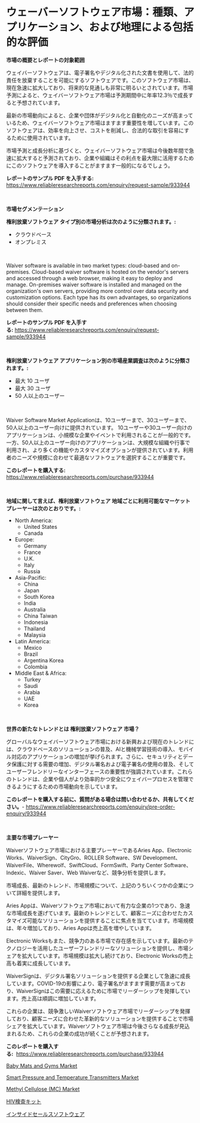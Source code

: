 <p><h1>ウェーバーソフトウェア市場：種類、アプリケーション、および地理による包括的な評価</h1></p><p><strong>市場の概要とレポートの対象範囲</strong></p>
<p><p>ウェイバーソフトウェアは、電子署名やデジタル化された文書を使用して、法的責任を放棄することを可能にするソフトウェアです。このソフトウェア市場は、現在急速に拡大しており、将来的な見通しも非常に明るいとされています。市場予測によると、ウェイバーソフトウェア市場は予測期間中に年率12.3％で成長すると予想されています。</p><p>最新の市場動向によると、企業や団体がデジタル化と自動化のニーズが高まっているため、ウェイバーソフトウェア市場はますます重要性を増しています。このソフトウェアは、効率を向上させ、コストを削減し、合法的な取引を容易にするために使用されています。</p><p>市場予測と成長分析に基づくと、ウェイバーソフトウェア市場は今後数年間で急速に拡大すると予測されており、企業や組織はその利点を最大限に活用するためにこのソフトウェアを導入することがますます一般的になるでしょう。</p></p>
<p><strong>レポートのサンプル PDF を入手する:</strong> <a href="https://www.reliableresearchreports.com/enquiry/request-sample/933944">https://www.reliableresearchreports.com/enquiry/request-sample/933944</a></p>
<p>&nbsp;</p>
<p><strong>市場セグメンテーション</strong></p>
<p><strong>権利放棄ソフトウェア タイプ別の市場分析は次のように分類されます。:</strong></p>
<p><ul><li>クラウドベース</li><li>オンプレミス</li></ul></p>
<p>&nbsp;</p>
<p><p>Waiver software is available in two market types: cloud-based and on-premises. Cloud-based waiver software is hosted on the vendor's servers and accessed through a web browser, making it easy to deploy and manage. On-premises waiver software is installed and managed on the organization's own servers, providing more control over data security and customization options. Each type has its own advantages, so organizations should consider their specific needs and preferences when choosing between them.</p></p>
<p><strong>レポートのサンプル PDF を入手する:</strong>&nbsp;<a href="https://www.reliableresearchreports.com/enquiry/request-sample/933944">https://www.reliableresearchreports.com/enquiry/request-sample/933944</a></p>
<p>&nbsp;</p>
<p><strong> 権利放棄ソフトウェア アプリケーション別の市場産業調査は次のように分類されます。:</strong></p>
<p><ul><li>最大 10 ユーザ</li><li>最大 30 ユーザ</li><li>50 人以上のユーザー</li></ul></p>
<p>&nbsp;</p>
<p><p>Waiver Software Market Applicationは、10ユーザーまで、30ユーザーまで、50人以上のユーザー向けに提供されています。 10ユーザーや30ユーザー向けのアプリケーションは、小規模な企業やイベントで利用されることが一般的です。 一方、50人以上のユーザー向けのアプリケーションは、大規模な組織や行事で利用され、より多くの機能やカスタマイズオプションが提供されています。利用者のニーズや規模に合わせて最適なソフトウェアを選択することが重要です。</p></p>
<p><strong>このレポートを購入する:</strong>&nbsp; <a href="https://www.reliableresearchreports.com/purchase/933944">https://www.reliableresearchreports.com/purchase/933944</a></p>
<p>&nbsp;</p>
<p><strong>地域に関して言えば、権利放棄ソフトウェア 地域ごとに利用可能なマーケットプレーヤーは次のとおりです。:</strong></p>
<p><ul>
    <li>
        North America:
        <ul>
            <li>United States</li>
            <li>Canada</li>
        </ul>
    </li>
    <li>
        Europe:
        <ul>
            <li>Germany</li>
            <li>France</li>
            <li>U.K.</li>
            <li>Italy</li>
            <li>Russia</li>
        </ul>
    </li>
    <li>
        Asia-Pacific:
        <ul>
            <li>China</li>
            <li>Japan</li>
            <li>South Korea</li>
            <li>India</li>
            <li>Australia</li>
            <li>China Taiwan</li>
            <li>Indonesia</li>
            <li>Thailand</li>
            <li>Malaysia</li>
        </ul>
    </li>
    <li>
        Latin America:
        <ul>
            <li>Mexico</li>
            <li>Brazil</li>
            <li>Argentina Korea</li>
            <li>Colombia</li>
        </ul>
    </li>
    <li>
        Middle East & Africa:
        <ul>
            <li>Turkey</li>
            <li>Saudi</li>
            <li>Arabia</li>
            <li>UAE</li>
            <li>Korea</li>
        </ul>
    </li>
    </ul></p>
<p>&nbsp;</p>
<p><strong>世界の新たなトレンドとは 権利放棄ソフトウェア 市場？</strong></p>
<p><p>グローバルなウェイバーソフトウェア市場における新興および現在のトレンドには、クラウドベースのソリューションの普及、AIと機械学習技術の導入、モバイル対応のアプリケーションの増加が挙げられます。さらに、セキュリティとデータ保護に対する需要の増加、デジタル署名および電子署名の使用の普及、そしてユーザーフレンドリーなインターフェースの重要性が強調されています。これらのトレンドは、企業や個人がより効率的かつ安全にウェイバープロセスを管理できるようにするための市場動向を示しています。</p></p>
<p><strong>このレポートを購入する前に、質問がある場合は問い合わせるか、共有してください。</strong>- <a href="https://www.reliableresearchreports.com/enquiry/pre-order-enquiry/933944">https://www.reliableresearchreports.com/enquiry/pre-order-enquiry/933944</a></p>
<p>&nbsp;</p>
<p><strong>主要な市場プレーヤー</strong></p>
<p><p>Waiverソフトウェア市場における主要プレーヤーであるAries App、Electronic Works、WaiverSign、CityGro、ROLLER Software、SW Development、WaiverFile、Wherewolf、SwiftCloud、FormSwift、Party Center Software、Indexic、Waiver Saver、Web Waiverなど、競争分析を提供します。</p><p>市場成長、最新のトレンド、市場規模について、上記のうちいくつかの企業について詳細を提供します。</p><p>Aries Appは、Waiverソフトウェア市場において有力な企業の1つであり、急速な市場成長を遂げています。最新のトレンドとして、顧客ニーズに合わせたカスタマイズ可能なソリューションを提供することに焦点を当てています。市場規模は、年々増加しており、Aries Appは売上高を増やしています。</p><p>Electronic Worksもまた、競争力のある市場で存在感を示しています。最新のテクノロジーを活用したユーザーフレンドリーなソリューションを提供し、市場シェアを拡大しています。市場規模は拡大し続けており、Electronic Worksの売上高も着実に成長しています。</p><p>WaiverSignは、デジタル署名ソリューションを提供する企業として急速に成長しています。COVID-19の影響により、電子署名がますます需要が高まっており、WaiverSignはこの需要に応えるために市場でリーダーシップを発揮しています。売上高は順調に増加しています。</p><p>これらの企業は、競争激しいWaiverソフトウェア市場でリーダーシップを発揮しており、顧客ニーズに合わせた革新的なソリューションを提供することで市場シェアを拡大しています。Waiverソフトウェア市場は今後さらなる成長が見込まれるため、これらの企業の成功が続くことが予想されます。</p></p>
<p><strong>このレポートを購入する:</strong>&nbsp;&nbsp;<a href="https://www.reliableresearchreports.com/purchase/933944">https://www.reliableresearchreports.com/purchase/933944</a></p>
<p><p><a href="https://issuu.com/reportprime-2/docs/baby-mats-and-gyms-market-size-2030.pptx">Baby Mats and Gyms Market</a></p><p><a href="https://github.com/gulaimolin/Market-Research-Report-List-3/blob/main/smart-pressure-and-temperature-transmitters-market.md">Smart Pressure and Temperature Transmitters Market</a></p><p><a href="https://issuu.com/reportprime-2/docs/methyl-cellulose-mc-market-size-2030.pptx">Methyl Cellulose (MC) Market</a></p><p><a href="https://medium.com/@treverschaefer1/hiv%E3%83%86%E3%82%B9%E3%83%88%E3%82%AD%E3%83%83%E3%83%88%E5%B8%82%E5%A0%B4%E3%81%AE%E3%82%B7%E3%82%A7%E3%82%A2%E3%81%AE%E9%80%B2%E5%8C%96%E3%81%A8%E5%B8%82%E5%A0%B4%E6%88%90%E9%95%B7%E3%83%88%E3%83%AC%E3%83%B3%E3%83%892024%E5%B9%B4%E3%81%8B%E3%82%892031%E5%B9%B4%E3%81%BE%E3%81%A7-351548c51b70">HIV検査キット</a></p><p><a href="https://github.com/oqxogxyvqe90775/Market-Research-Report-List-1/blob/main/4375643184204.md">インサイドセールスソフトウェア</a></p></p>